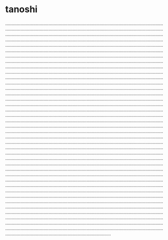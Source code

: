 # tanoshi

.......................................................................................................................................................................................................................................................................................................................................................................................................................................................................................................................................................................................................................................................................................................................................................................................................................................................................................................................................................................................................................................................................................................................................................................................................................................................................................................................................................................................................................................................................................................................................................................................................................................................................................................................................................................................................................................................................................................................................................................................................................................................................................................................................................................................................................................................................................................................................................................................................................................................................................................................................................................................................................................................................................................................................................................................................................................................................................................................................................................................................................................................................................................................................................................................................................................................................................................................................................................................................................................................................................................................................................................................................................................................................................................................................................................................................................................................................................................................................................................................................................................................................................................................................................................................................................................................................................................................................................................................................................................................................................................................................................................................................................................................................................................................................................................................................................................................................................................................................................................................................................................................................................................................
